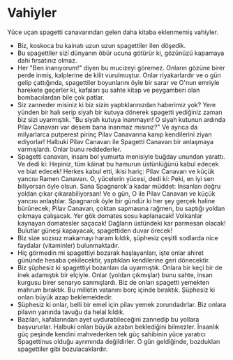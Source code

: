 # Vahiyler

Yüce uçan spagetti canavarından gelen daha kitaba eklenmemiş vahiyler.

- Biz, koskoca bu kainatı uzun uzun spagettiler ilen döşedik.
- Bu spagettiler sizi dünyanın öbür ucuna götürür ki, gözünüzü kapamaya dahi
  fırsatınız olmaz.
- Her "Ben inanıyorum!" diyen bu mucizeyi göremez. Onların gözüne birer perde
  inmiş, kalplerine de kilit vurulmuştur. Onlar riyakarlardır ve o gün gelip
  çattığında, spagettiler boyunlarını öyle bir sarar ve O'nun emriyle harekete
  geçerler ki, kafaları şu sahte kitap ve peygamberi olan bombacılardan bile
  çok patlar.
- Siz zanneder misiniz ki biz sizin yaptıklarınızdan haberimiz yok? Yere
  yünden bir halı serip siyah bir kutuya dönerek spagetti yediğiniz zaman biz
  sizi uyarmıştık. "Bu siyah kutuya inanmayın! O siyah kutunun ardında Pilav
  Canavarı var desem bana inanmaz mısınız?" Ve ayrıca da milyarlarca putperest
  pirinç Pilav Canavarına kanıp kendilerini ziyan ediyorlar! Halbuki Pilav
  Canavarı ile Spagetti Canavarı bir anlaşmaya varmışlardı. Onlar bunu
  reddederler. 
- Spagetti canavarı, insanı bol yumurta menisiyle buğday unundan yarattı. Ve
  dedi ki: Hepiniz, tüm kâinat bu hamurun üstünlüğünü kabul edecek ve biat
  edecek! Herkes kabul etti, ikisi hariç: Pilav Canavarı ve küçük yancısı
  Ramen Canavarı. O, yücelerin yücesi, dedi ki: Peki, en iyi sen biliyorsan
  öyle olsun. Sana Spagnarok'a kadar müddet: İnsanları doğru yoldan çıkar
  çıkarabiliyorsan! Ve o gün, O ile Pilav Canavarı ve küçük yancısı
  anlaştılar. Spagnarok öyle bir gündür ki her şey gerçek haline bürünecek;
  Pilav Canavarı, çoktan sapmasına rağmen, bu saptığı yoldan çıkmaya
  çalışacak. Yer gök domates sosu kaplanacak! Volkanlar kaynayan domatesler
  saçacak! Dağların üstündeki kar parmesan olacak! Bulutlar güneşi kapayacak,
  spagettiden duvar örecek!
- Biz size sozsuz makarnayı haram kıldık, şüphesiz çeşitli sodlarda nice
  faydalar (vitaminler) bulunmaktadır.
- Hiç görmedin mi spagettiyi bozarak haşlayanları, işte onlar ahiret gününde
  hesaba çekilecektir, yaptıkları kendilerine geri dönecektir.
- Biz şüphesiz ki spagettiyi bozanları da uyarmıştık. Onlara bir keçi bir de
  inek adamıştık bir elçiyle. Onlar (yoldan çıkmışlar) bunu sahte, insan
  kurgusu birer senaryo sanmışlardı. Biz de onları spagetti yemekten mahrum
  bıraktık. Bu milletin vatanını borç içinde bıraktık. Şüphesiz ki onları
  büyük azap beklemektedir.
- Şüphesiz ki onlar, belli bir emel için pilav yemek zorundadırlar. Biz onlara
  pilavın yanında tavuğu da helal kıldık.
- Bazıları, kafalarından ayet uydurabileceğini zannedip bu yollara
  başvururlar. Halbuki onları büyük azabın beklediğini bilmezler. İnsanlık güç
  peşinde kendini mahvederken tek güç sahibinin yüce yaratıcı Spagettinus
  olduğu ayrımında değildirler. O gün geldiğinde, bozdukları spagettiler gibi
  bozulacaklardır.
